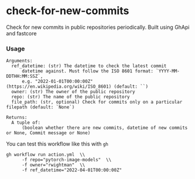 # check-for-new-commits
Check for new commits in public repositories periodically. Built using GhApi and fastcore

### Usage

```
Arguments:
  ref_datetime: (str) The datetime to check the latest commit 
      datetime against. Must follow the ISO 8601 format: `YYYY-MM-DDTHH:MM:SSZ`, 
      e.g. "2022-01-01T00:00:00Z" (https://en.wikipedia.org/wiki/ISO_8601) (default: ``)
  owner: (str) The owner of the public repository
  repo: (str) The name of the public repository
  file_path: (str, optional) Check for commits only on a particular filepath (default: `None`)

Returns:
  A tuple of:
      (boolean whether there are new commits, datetime of new commits or None, Commit message or None)
```


You can test this workflow like this with `gh`

```
gh workflow run action.yml  \\ 
      -f repo="pytorch-image-models"  \\
      -f owner="rwightman"  \\
      -f ref_datetime="2022-04-01T00:00:00Z"
```
